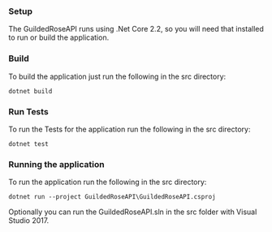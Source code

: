 ### Setup

The GuildedRoseAPI runs using .Net Core 2.2, so you will need that installed to run or build the application.

### Build

To build the application just run the following in the src directory: 

```console
dotnet build
```

### Run Tests

To run the Tests for the application run the following in the src directory:

```console
dotnet test
```

### Running the application

To run the application run the following in the src directory:

```console
dotnet run --project GuildedRoseAPI\GuildedRoseAPI.csproj
```

Optionally you can run the GuildedRoseAPI.sln in the src folder with Visual Studio 2017.
